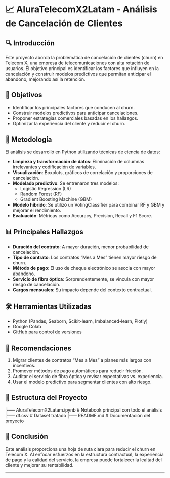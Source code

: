 # 📈 AluraTelecomX2Latam - Análisis de Cancelación de Clientes

## 🔍 Introducción

Este proyecto aborda la problemática de cancelación de clientes (churn) en Telecom X, una empresa de telecomunicaciones con alta rotación de usuarios. El objetivo principal es identificar los factores que influyen en la cancelación y construir modelos predictivos que permitan anticipar el abandono, mejorando así la retención.

## 🎯 Objetivos

- Identificar los principales factores que conducen al churn.
- Construir modelos predictivos para anticipar cancelaciones.
- Proponer estrategias comerciales basadas en los hallazgos.
- Optimizar la experiencia del cliente y reducir el churn.

## 🧠 Metodología

El análisis se desarrolló en Python utilizando técnicas de ciencia de datos:

- **Limpieza y transformación de datos**: Eliminación de columnas irrelevantes y codificación de variables.
- **Visualización**: Boxplots, gráficos de correlación y proporciones de cancelación.
- **Modelado predictivo**: Se entrenaron tres modelos:
  - Logistic Regression (LR)
  - Random Forest (RF)
  - Gradient Boosting Machine (GBM)
- **Modelo híbrido**: Se utilizó un VotingClassifier para combinar RF y GBM y mejorar el rendimiento.
- **Evaluación**: Métricas como Accuracy, Precision, Recall y F1 Score.

## 📊 Principales Hallazgos

- **Duración del contrato**: A mayor duración, menor probabilidad de cancelación.
- **Tipo de contrato**: Los contratos “Mes a Mes” tienen mayor riesgo de churn.
- **Método de pago**: El uso de cheque electrónico se asocia con mayor abandono.
- **Servicio de fibra óptica**: Sorprendentemente, se vincula con mayor riesgo de cancelación.
- **Cargos mensuales**: Su impacto depende del contexto contractual.

## 🛠️ Herramientas Utilizadas

- Python (Pandas, Seaborn, Scikit-learn, Imbalanced-learn, Plotly)
- Google Colab
- GitHub para control de versiones

## 📌 Recomendaciones

1. Migrar clientes de contratos “Mes a Mes” a planes más largos con incentivos.
2. Promover métodos de pago automáticos para reducir fricción.
3. Auditar el servicio de fibra óptica y revisar expectativas vs. experiencia.
4. Usar el modelo predictivo para segmentar clientes con alto riesgo.

## 📁 Estructura del Proyecto
├── AluraTelecomX2Latam.ipynb # Notebook principal con todo el análisis 
├── df.csv # Dataset tratado 
├── README.md # Documentación del proyecto


## 🧠 Conclusión

Este análisis proporciona una hoja de ruta clara para reducir el churn en Telecom X. Al enfocar esfuerzos en la estructura contractual, la experiencia de pago y la calidad del servicio, la empresa puede fortalecer la lealtad del cliente y mejorar su rentabilidad.

---
